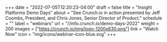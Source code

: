 +++
date = "2022-07-05T12:20:23-04:00"
draft = false
title = "Insight Platforms Demo Days"
about = "See Crunch.io in action presented by Jeff Coombs, President, and Chris Jones, Senior Director of Product."
schedule = ""
label = "webinars"
url = "//info.crunch.io/demo-days-2022"
weight = 200
images = ["https://crunch.io/img/logo-1200x630.png"]
link = "Watch Now"
icon = "img/icons/webinar-icon-blue.svg"
+++
